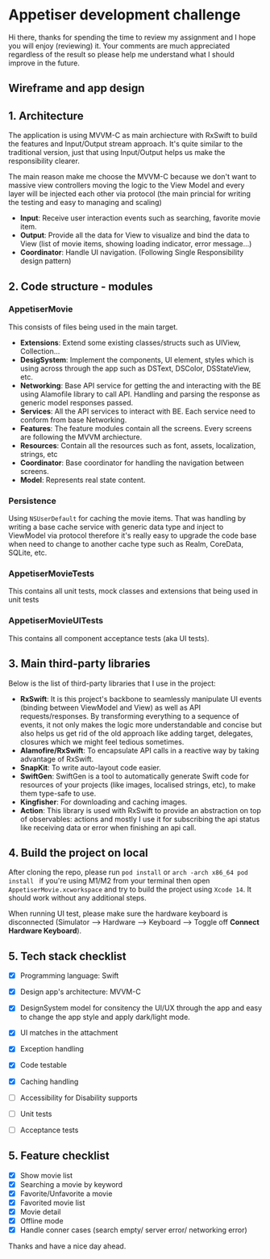 # Appetiser development challenge

Hi there, thanks for spending the time to review my assignment and I hope you will enjoy (reviewing) it. Your comments are much appreciated regardless of the result so please help me understand what I should improve in the future.

## Wireframe and app design




## 1. Architecture



The application is using MVVM-C as main archiecture with RxSwift to build the features and Input/Output stream approach. It's quite similar to the traditional version, just that using Input/Output helps us make the responsibility clearer. 

The main reason make me choose the MVVM-C because we don't want to massive view controllers moving the logic to the View Model and every layer will be injected each other via protocol (the main princial for writing the testing and easy to managing and scaling)

- **Input**: Receive user interaction events such as searching, favorite movie item.
- **Output**: Provide all the data for View to visualize and bind the data to View (list of movie items, showing loading indicator, error message...)
- **Coordinator**: Handle UI navigation. (Following Single Responsibility design pattern)

## 2. Code structure - modules
### AppetiserMovie
This consists of files being used in the main target.
- **Extensions**: Extend some existing classes/structs such as UIView, Collection...
- **DesigSystem**: Implement the components, UI element, styles which is using across through the app such as DSText, DSColor, DSStateView, etc.
- **Networking**: Base API service for getting the and interacting with the BE using Alamofile library to call API. Handling and parsing the response as generic model responses passed.
- **Services**: All the API services to interact with BE. Each service need to conform from base Networking.
- **Features**: The feature modules contain all the screens. Every screens are following the MVVM archiecture.
- **Resources**: Contain all the resources such as font, assets, localization, strings, etc
- **Coordinator**: Base coordinator for handling the navigation between screens.
- **Model**: Represents real state content.

### Persistence
Using `NSUserDefault` for caching the movie items. That was handling by writing a base cache service with generic data type and inject to ViewModel via protocol therefore it's really easy to upgrade the code base when need to change to another cache type such as Realm, CoreData, SQLite, etc.

### AppetiserMovieTests
This contains all unit tests, mock classes and extensions that being used in unit tests

### AppetiserMovieUITests
This contains all component acceptance tests (aka UI tests). 

## 3. Main third-party libraries
Below is the list of third-party libraries that I use in the project:
- **RxSwift**: It is this project's backbone to seamlessly manipulate UI events (binding between ViewModel and View) as well as API requests/responses. By transforming everything to a sequence of events, it not only makes the logic more understandable and concise but also helps us get rid of the old approach like adding target, delegates, closures which we might feel tedious sometimes.
- **Alamofire/RxSwift**: To encapsulate API calls in a reactive way by taking advantage of RxSwift.
- **SnapKit**: To write auto-layout code easier.
- **SwiftGen**: SwiftGen is a tool to automatically generate Swift code for resources of your projects (like images, localised strings, etc), to make them type-safe to use.
- **Kingfisher**: For downloading and caching images.
- **Action**: This library is used with RxSwift to provide an abstraction on top of observables: actions and mostly I use it for subscribing the api status like receiving data or error when finishing an api call.

## 4. Build the project on local
After cloning the repo, please run `pod install` or `arch -arch x86_64 pod install ` if you're using M1/M2 from your terminal then open `AppetiserMovie.xcworkspace` and try to build the project using `Xcode 14`. It should work without any additional steps.

When running UI test, please make sure the hardware keyboard is disconnected (Simulator --> Hardware --> Keyboard --> Toggle off **Connect Hardware Keyboard**).

## 5. Tech stack checklist
- [x] Programming language: Swift

- [x] Design app's architecture: MVVM-C 

- [x] DesignSystem model for consitency the UI/UX through the app and easy to change the app style and apply dark/light mode.

- [x] UI matches in the attachment 

- [x] Exception handling

- [x] Code testable

- [x] Caching handling

- [ ] Accessibility for Disability supports

- [ ] Unit tests

- [ ] Acceptance tests

## 5. Feature checklist
- [x] Show movie list
- [x] Searching a movie by keyword
- [x] Favorite/Unfavorite a movie
- [x] Favorited movie list
- [x] Movie detail
- [x] Offline mode
- [x] Handle conner cases (search empty/ server error/ networking error)

Thanks and have a nice day ahead.
